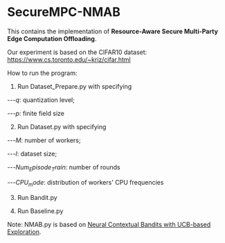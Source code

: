 # SecureMPC-NMAB

This contains the implementation of **Resource-Aware Secure Multi-Party Edge Computation Offloading**.

Our experiment is based on the CIFAR10 dataset:
https://www.cs.toronto.edu/~kriz/cifar.html

How to run the program:

1. Run Dataset_Prepare.py with specifying

---$q$: quantization level;

---$p$: finite field size

2. Run Dataset.py with specifying

---$M$: number of workers;

---$l$: dataset size;

---$Num_Episode_Train$: number of rounds

---$CPU_mode$: distribution of workers' CPU frequencies

3. Run Bandit.py

4. Run Baseline.py

Note: NMAB.py is based on [Neural Contextual Bandits with UCB-based Exploration](https://github.com/uclaml/NeuralUCB.git).

